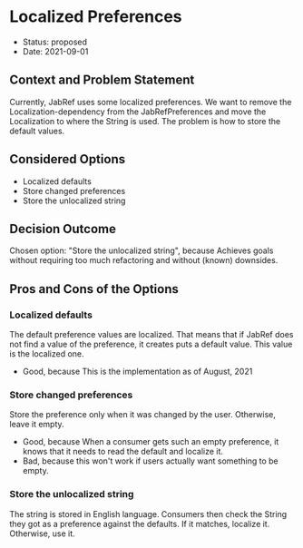 # Localized Preferences

* Status: proposed
* Date: 2021-09-01

## Context and Problem Statement

Currently, JabRef uses some localized preferences. We want to remove the Localization-dependency from the JabRefPreferences and move the Localization to where the String is used.
The problem is how to store the default values.

## Considered Options

* Localized defaults
* Store changed preferences
* Store the unlocalized string

## Decision Outcome

Chosen option: "Store the unlocalized string", because Achieves goals without requiring too much refactoring and without (known) downsides.

## Pros and Cons of the Options

### Localized defaults

The default preference values are localized. That means that if JabRef does not find a value of the preference, it creates puts a default value. This value is the localized one.

* Good, because This is the implementation as of August, 2021

### Store changed preferences

Store the preference only when it was changed by the user. Otherwise, leave it empty.

* Good, because When a consumer gets such an empty preference, it knows that it needs to read the default and localize it.
* Bad, because this won't work if users actually want something to be empty.

### Store the unlocalized string

The string is stored in English language. Consumers then check the String they got as a preference against the defaults. If it matches, localize it. Otherwise, use it.

